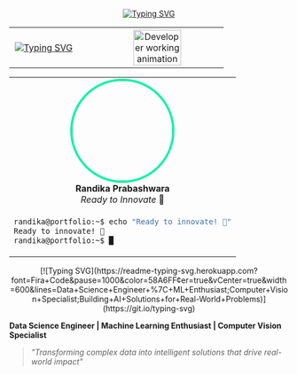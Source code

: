 <div align="center">

[![Typing SVG](https://readme-typing-svg.demolab.com?font=Ubuntu+Mono&size=28&duration=4000&pause=1000&color=FFD700&center=true&vCenter=true&width=800&height=50&lines=🌟+Hi+there!+👋+I'm+Randika+Prabashwara)](https://git.io/typing-svg)

</div>

<div align="center">
<table width="100%" border="0" cellspacing="0" cellpadding="0" style="border: none;">
<tr>
<td width="38%" valign="top" align="left" style="border: none; padding: 10;">

[![Typing SVG](https://readme-typing-svg.demolab.com?font=Ubuntu+Mono&size=18&duration=2000&pause=1000&color=00F5A0&center=false&vCenter=true&multiline=true&width=350&height=180&lines=📊+Data+Science+Engineer;🔥+ML+Enthusiast;⚗️+Research+Innovator;👁️+Computer+Vision+Specialist;🚀+Building+AI+Solutions;+🌍+to+Real+World&repeat=true)](https://git.io/typing-svg)

</td>
<td width="62%" align="center" valign="middle" style="border: none; padding: 0;">

<img src="https://github.com/SP-XD/SP-XD/blob/main/images/dev-working_rounded.gif?raw=true" width="60%" alt="Developer working animation">

</td>
</tr>
</table>
</div>

<div align="center">
<table>
<tr>
<td align="center">
<img width="180" src="https://avatars.githubusercontent.com/u/randikapra?v=4" style="border-radius: 50%; border: 4px solid #00F5A0;">
<br>
<strong>Randika Prabashwara</strong><br>
<em>Ready to Innovate</em> 🚀
</td>
</tr>
<tr>
<td>

```bash
randika@portfolio:~$ echo "Ready to innovate! 🚀"
Ready to innovate! 🚀
randika@portfolio:~$ █
```

</td>
</tr>
</table>
</div>


<div align="center">
[![Typing SVG](https://readme-typing-svg.herokuapp.com?font=Fira+Code&pause=1000&color=58A6FF&center=true&vCenter=true&width=600&lines=Data+Science+Engineer+%7C+ML+Enthusiast;Computer+Vision+Specialist;Building+AI+Solutions+for+Real-World+Problems)](https://git.io/typing-svg)
</div>

**Data Science Engineer | Machine Learning Enthusiast | Computer Vision Specialist**
> *"Transforming complex data into intelligent solutions that drive real-world impact"*
